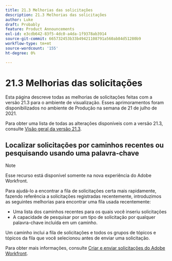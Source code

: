 ```yaml
---
title: 21.3 Melhorias das solicitações
description: 21.3 Melhorias das solicitações
author: Luke
draft: Probably
feature: Product Announcements
exl-id: e3cdb642-83f5-4dc0-a4da-1f9378ab3914
source-git-commit: 665732453b33b49421108791a560ab84d51280b9
workflow-type: tm+mt
source-wordcount: '155'
ht-degree: 0%

---
```


# 21.3 Melhorias das solicitações

Esta página descreve todas as melhorias de solicitações feitas com a versão 21.3 para o ambiente de visualização. Esses aprimoramentos foram disponibilizados no ambiente de Produção na semana de 21 de julho de 2021.

Para obter uma lista de todas as alterações disponíveis com a versão 21.3, consulte [Visão geral da versão 21.3](../../../product-announcements/product-releases/21.3-release-activity/21-3-release-overview.md).

## Localizar solicitações por caminhos recentes ou pesquisando usando uma palavra-chave

>[!NOTE]
>
>Esse recurso está disponível somente na nova experiência do Adobe Workfront.

Para ajudá-lo a encontrar a fila de solicitações certa mais rapidamente, fazendo referência a solicitações registradas recentemente, introduzimos as seguintes melhorias para encontrar uma fila usada recentemente:

* Uma lista dos caminhos recentes para os quais você inseriu solicitações
* A capacidade de pesquisar por um tipo de solicitação por qualquer palavra-chave incluída em um caminho.

Um caminho inclui a fila de solicitações e todos os grupos de tópicos e tópicos da fila que você selecionou antes de enviar uma solicitação.

Para obter mais informações, consulte [Criar e enviar solicitações do Adobe Workfront](/help/quicksilver/manage-work/requests/create-requests/create-submit-requests.md).

